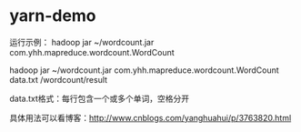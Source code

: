 yarn-demo
=========


运行示例：
hadoop jar ~/wordcount.jar com.yhh.mapreduce.wordcount.WordCount <input-file> <output-dir>

hadoop jar ~/wordcount.jar com.yhh.mapreduce.wordcount.WordCount data.txt /wordcount/result

data.txt格式：每行包含一个或多个单词，空格分开


具体用法可以看博客：http://www.cnblogs.com/yanghuahui/p/3763820.html
